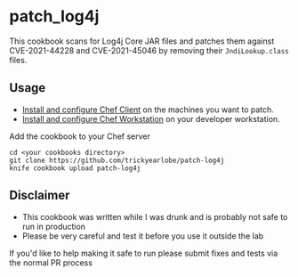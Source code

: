 # patch_log4j

This cookbook scans for Log4j Core JAR files and patches them against CVE-2021-44228 and CVE-2021-45046 by removing their `JndiLookup.class` files.

## Usage

* [Install and configure Chef Client](https://learn.chef.io/) on the machines you want to patch.
* [Install and configure Chef Workstation](https://learn.chef.io/) on your developer workstation. 

Add the cookbook to your Chef server

```
cd <your cookbooks directory>
git clone https://github.com/trickyearlobe/patch-log4j
knife cookbook upload patch-log4j
```

## Disclaimer

* This cookbook was written while I was drunk and is probably not safe to run in production
* Please be very careful and test it before you use it outside the lab

If you'd like to help making it safe to run please submit fixes and tests via the normal PR process